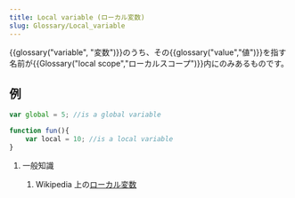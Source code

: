 ```yaml
---
title: Local variable (ローカル変数)
slug: Glossary/Local_variable
---
```


{{glossary("variable", "変数")}}のうち、その{{glossary("value","値")}}を指す名前が{{Glossary("local scope","ローカルスコープ")}}内にのみあるものです。

## 例

```js
var global = 5; //is a global variable

function fun(){
    var local = 10; //is a local variable
}
```

1. 一般知識

    1. Wikipedia 上の[ローカル変数](https://ja.wikipedia.org/wiki/ローカル変数)
